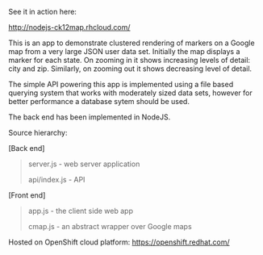 See it in action here:

http://nodejs-ck12map.rhcloud.com/


This is an app to demonstrate clustered rendering of markers on a 
Google map from a very large JSON user data set. Initially the map
displays a marker for each state. On zooming in it shows 
increasing levels of detail: city and zip. Similarly, on zooming 
out it shows decreasing level of detail.

The simple API powering this app is implemented using a file 
based querying system that works with moderately sized data sets,
however for better performance a database sytem should be
used.

The back end has been implemented in NodeJS.


Source hierarchy:

[Back end]
> server.js - web server application
>
> api/index.js - API

[Front end]
> app.js  - the client side web app
>
> cmap.js - an abstract wrapper over Google maps

Hosted on OpenShift cloud platform: https://openshift.redhat.com/
